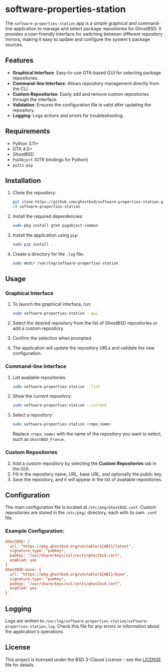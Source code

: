 # software-properties-station

The `software-properties-station` app is a simple graphical and command-line application to manage and select package repositories for GhostBSD. It provides a user-friendly interface for switching between different repository mirrors, making it easy to update and configure the system's package sources.

## Features

- **Graphical Interface**: Easy-to-use GTK-based GUI for selecting package repositories.
- **Command-line Interface**: Allows repository management directly from the CLI.
- **Custom Repositories**: Easily add and remove custom repositories through the interface.
- **Validation**: Ensures the configuration file is valid after updating the repository.
- **Logging**: Logs actions and errors for troubleshooting.

## Requirements

- Python 3.11+
- GTK 4.0+
- GhostBSD
- `PyGObject` (GTK bindings for Python)
- `py311-pip`

## Installation

1. Clone the repository:
   ```bash
   git clone https://github.com/ghostbsd/software-properties-station.git
   cd software-properties-station
   ```

2. Install the required dependencies:
   ```bash
   sudo pkg install gtk4 pygobject-common
   ```

3. Install the application using `pip`:
   ```bash
   sudo pip install . 
   ```

4. Create a directory for the `.log` file:
   ```bash
   sudo mkdir /var/log/software-properties-station
   ```

## Usage

### Graphical Interface

1. To launch the graphical interface, run:
   ```bash
   sudo software-properties-station --gui
   ```

2. Select the desired repository from the list of GhostBSD repositories or add a custom repository.
3. Confirm the selection when prompted.
4. The application will update the repository URLs and validate the new configuration.

### Command-line Interface

1. List available repositories:
   ```bash
   sudo software-properties-station --list
   ```

2. Show the current repository:
   ```bash
   sudo software-properties-station --current
   ```

3. Select a repository:
   ```bash
   sudo software-properties-station <repo_name>
   ```
   Replace `<repo_name>` with the name of the repository you want to select, such as `GhostBSD_France`.

### Custom Repositories

1. Add a custom repository by selecting the **Custom Repositories** tab in the GUI.
2. Fill in the repository name, URL, base URL, and optionally the public key.
3. Save the repository, and it will appear in the list of available repositories.

## Configuration

The main configuration file is located at `/etc/pkg/GhostBSD.conf`. Custom repositories are stored in the `/etc/pkg/` directory, each with its own `.conf` file.

### Example Configuration:

```ini
GhostBSD: {
  url: "https://pkg.ghostbsd.org/unstable/${ABI}/latest",
  signature_type: "pubkey",
  pubkey: "/usr/share/keys/ssl/certs/ghostbsd.cert",
  enabled: yes
}
GhostBSD-base: {
  url: "https://pkg.ghostbsd.org/unstable/${ABI}/base",
  signature_type: "pubkey",
  pubkey: "/usr/share/keys/ssl/certs/ghostbsd.cert",
  enabled: yes
}
```

## Logging

Logs are written to `/var/log/software-properties-station/software-properties-station.log`. Check this file for any errors or information about the application's operations.

## License

This project is licensed under the BSD 3-Clause License - see the [LICENSE](LICENSE) file for details.

